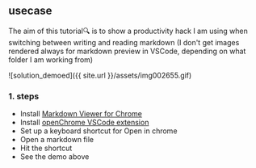 ## usecase
The aim of this tutorial🔍 is to show a productivity hack I am using when switching between writing and reading markdown (I don't get images rendered always for markdown preview in VSCode, depending on what folder I am working from)

![solution_demoed]({{ site.url }}/assets/img002655.gif)

### 1. steps
* Install [Markdown Viewer for Chrome](https://chrome.google.com/webstore/detail/markdown-viewer/ckkdlimhmcjmikdlpkmbgfkaikojcbjk)
* Install [openChrome VSCode extension](https://marketplace.visualstudio.com/items?itemName=huazaierli.openchrome&ssr=false#overview)
* Set up a keyboard shortcut for Open in chrome
* Open a markdown file
* Hit the shortcut 
* See the demo above
